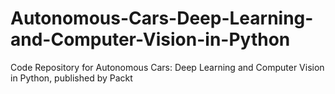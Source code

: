 # Autonomous-Cars-Deep-Learning-and-Computer-Vision-in-Python
Code Repository for Autonomous Cars: Deep Learning and Computer Vision in Python, published by Packt
